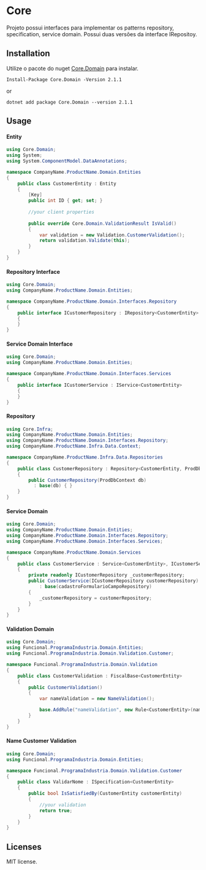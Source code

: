 # Core

Projeto possui interfaces para implementar os patterns repository, specification, service domain. Possui duas versões da interface IRepositoy.

## Installation

Utilize o pacote do nuget [Core.Domain](https://www.nuget.org/packages/Core.Domain) para instalar.

```nuget
Install-Package Core.Domain -Version 2.1.1
```
or
```nuget
dotnet add package Core.Domain --version 2.1.1
```

## Usage

#### Entity
```c#
using Core.Domain;
using System;
using System.ComponentModel.DataAnnotations;

namespace CompanyName.ProductName.Domain.Entities
{
    public class CustomerEntity : Entity
    {
        [Key]
        public int ID { get; set; }
        
        //your client properties
        
        public override Core.Domain.ValidationResult IsValid()
        {
            var validation = new Validation.CustomerValidation();
            return validation.Validate(this);
        }
    }
}
```

#### Repository Interface
```c#
using Core.Domain;
using CompanyName.ProductName.Domain.Entities;

namespace CompanyName.ProductName.Domain.Interfaces.Repository
{
    public interface ICustomerRepository : IRepository<CustomerEntity>
    {
    }
}
```

#### Service Domain Interface
```c#
using Core.Domain;
using CompanyName.ProductName.Domain.Entities;

namespace CompanyName.ProductName.Domain.Interfaces.Services
{
    public interface ICustomerService : IService<CustomerEntity>
    {
    }
}
```

#### Repository
```c#
using Core.Infra;
using CompanyName.ProductName.Domain.Entities;
using CompanyName.ProductName.Domain.Interfaces.Repository;
using CompanyName.ProductName.Infra.Data.Context;

namespace CompanyName.ProductName.Infra.Data.Repositories
{
    public class CustomerRepository : Repository<CustomerEntity, ProdDbContext>, ICustomerRepository
    {
        public CustomerRepository(ProdDbContext db) 
          : base(db) { }
    }
}
```

#### Service Domain
```c#
using Core.Domain;
using CompanyName.ProductName.Domain.Entities;
using CompanyName.ProductName.Domain.Interfaces.Repository;
using CompanyName.ProductName.Domain.Interfaces.Services;

namespace CompanyName.ProductName.Domain.Services
{
    public class CustomerService : Service<CustomerEntity>, ICustomerService
    {
        private readonly ICustomerRepository _customerRepository;
        public CustomerService(ICustomerRepository customerRepository)
            : base(cadastroFormularioCampoRepository)
        {
            _customerRepository = customerRepository;
        }
    }
}
```

#### Validation Domain
```c#
using Core.Domain;
using Funcional.ProgramaIndustria.Domain.Entities;
using Funcional.ProgramaIndustria.Domain.Validation.Customer;

namespace Funcional.ProgramaIndustria.Domain.Validation
{
    public class CustomerValidation : FiscalBase<CustomerEntity>
    {
        public CustomerValidation()
        {
            var nameValidation = new NameValidation();

            base.AddRule("nameValidation", new Rule<CustomerEntity>(nameValidation, "Invalid customer name"));
        }
    }
}
```

#### Name Customer Validation
```c#
using Core.Domain;
using Funcional.ProgramaIndustria.Domain.Entities;

namespace Funcional.ProgramaIndustria.Domain.Validation.Customer
{
    public class ValidarNome : ISpecification<CustomerEntity>
    {
        public bool IsSatisfiedBy(CustomerEntity customerEntity)
        {
            //your validation
            return true;
        }
    }
}
```


## Licenses

MIT license.
